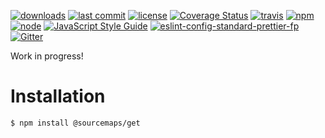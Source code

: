 [![downloads](https://img.shields.io/npm/dt/@sourcemaps/get.svg?logo=npm)](https://www.npmjs.com/package/@sourcemaps/get) [![last commit](https://img.shields.io/github/last-commit/sourcemaps/get.svg?logo=github&logoColor=white)](https://github.com/sourcemaps/get/graphs/contributors) [![license](https://img.shields.io/badge/license-Apache%202.0-4cc61e.svg?logo=github&logoColor=white)](https://www.apache.org/licenses/LICENSE-2.0) [![Coverage Status](https://img.shields.io/codecov/c/github/sourcemaps/get.svg?label=test%20coverage&logo=codecov)](https://codecov.io/gh/sourcemaps/get) [![travis](https://img.shields.io/travis/sourcemaps/get/master.svg?logo=travis)](https://travis-ci.org/sourcemaps/get/builds) [![npm](https://img.shields.io/npm/v/@sourcemaps/get.svg?logo=npm)](https://www.npmjs.com/package/@sourcemaps/get) [![node](https://img.shields.io/node/v/@sourcemaps/get.svg?logo=node.js)](#) [![JavaScript Style Guide](https://img.shields.io/badge/code_style-standard-brightgreen.svg?logo=javascript)](https://standardjs.com) [![eslint-config-standard-prettier-fp](https://img.shields.io/badge/eslint-config--standard--prettier--fp-4cc61e.svg?logo=eslint&logoColor=white)](https://github.com/ehmicky/eslint-config-standard-prettier-fp) [![Gitter](https://img.shields.io/gitter/room/sourcemaps/get.svg?logo=gitter)](https://gitter.im/sourcemaps/get)

Work in progress!

# Installation

```bash
$ npm install @sourcemaps/get
```
